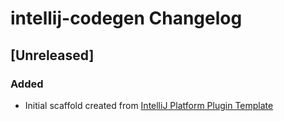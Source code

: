 <!-- Keep a Changelog guide -> https://keepachangelog.com -->

# intellij-codegen Changelog

## [Unreleased]
### Added
- Initial scaffold created from [IntelliJ Platform Plugin Template](https://github.com/JetBrains/intellij-platform-plugin-template)
